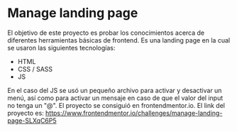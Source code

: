 # Manage landing page

El objetivo de este proyecto es probar los conocimientos acerca de diferentes herramientas básicas de frontend.
Es una landing page en la cual se usaron las siguientes tecnologías:
 - HTML
 - CSS / SASS
 - JS

En el caso del JS se usó un pequeño archivo para activar y desactivar un menú, así como para activar un mensaje en caso de que el valor del input no tenga un "@".
El proyecto se consiguió en frontendmentor.io.
El link del proyecto es: https://www.frontendmentor.io/challenges/manage-landing-page-SLXqC6P5